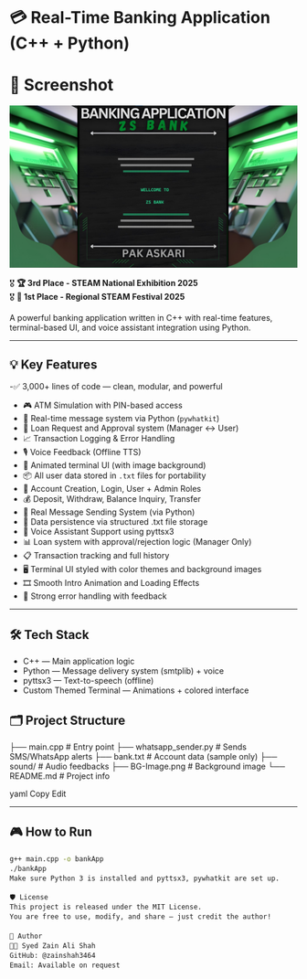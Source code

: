 # 💳 Real-Time Banking Application (C++ + Python)

# 📸 Screenshot
![Screenshot](Screenshot.jpg)

🎖️ **🏆 3rd Place - STEAM National Exhibition 2025**  
🎖️ **🥇 1st Place - Regional STEAM Festival 2025**

A powerful banking application written in C++ with real-time features, terminal-based UI, and voice assistant integration using Python.

---
## 💡 Key Features

-✅ 3,000+ lines of code — clean, modular, and powerful
- 🎮 ATM Simulation with PIN-based access
- 💬 Real-time message system via Python (`pywhatkit`)
- 🧾 Loan Request and Approval system (Manager ↔ User)
- 📈 Transaction Logging & Error Handling
- 🎙️ Voice Feedback (Offline TTS)
- 🎨 Animated terminal UI (with image background)
- 📦 All user data stored in `.txt` files for portability
- 🔐 Account Creation, Login, User + Admin Roles
- 💰 Deposit, Withdraw, Balance Inquiry, Transfer
- 📨 Real Message Sending System (via Python)
- 📁 Data persistence via structured .txt file storage
- 🧠 Voice Assistant Support using pyttsx3
- 📊 Loan system with approval/rejection logic (Manager Only)
- 📋 Transaction tracking and full history
- 🖥️ Terminal UI styled with color themes and background images
- 🎞️ Smooth Intro Animation and Loading Effects
- 🚫 Strong error handling with feedback

---

## 🛠️ Tech Stack

-  C++ — Main application logic
-  Python — Message delivery system (smtplib) + voice
-  pyttsx3 — Text-to-speech (offline)
-  Custom Themed Terminal — Animations + colored interface



## 🗂 Project Structure

├── main.cpp # Entry point
├── whatsapp_sender.py # Sends SMS/WhatsApp alerts
├── bank.txt # Account data (sample only)
├── sound/ # Audio feedbacks
├── BG-Image.png # Background image
└── README.md # Project info

yaml
Copy
Edit

---

## 🎮 How to Run

```bash
g++ main.cpp -o bankApp
./bankApp
Make sure Python 3 is installed and pyttsx3, pywhatkit are set up.

🛡 License
This project is released under the MIT License.
You are free to use, modify, and share — just credit the author!

🙌 Author
👨‍💻 Syed Zain Ali Shah
GitHub: @zainshah3464
Email: Available on request
